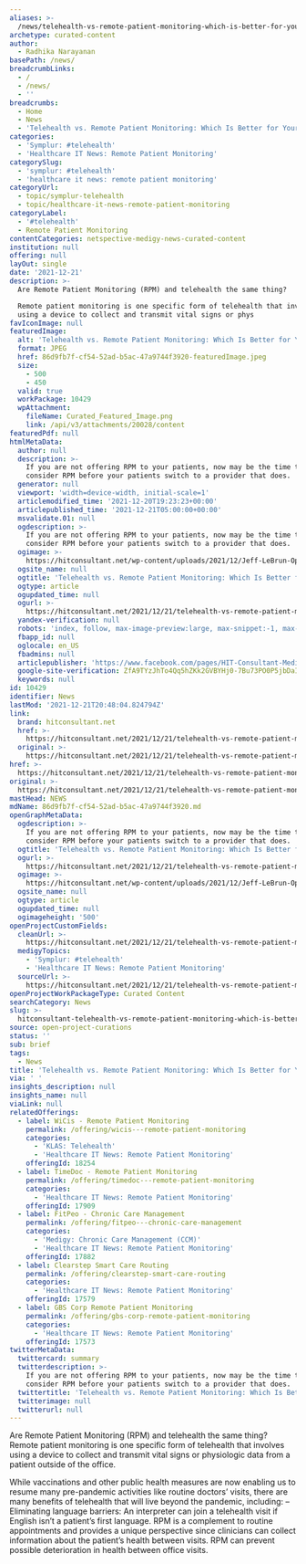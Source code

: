 ```yaml
---
aliases: >-
  /news/telehealth-vs-remote-patient-monitoring-which-is-better-for-your-patients
archetype: curated-content
author:
  - Radhika Narayanan
basePath: /news/
breadcrumbLinks:
  - /
  - /news/
  - ''
breadcrumbs:
  - Home
  - News
  - 'Telehealth vs. Remote Patient Monitoring: Which Is Better for Your Patients?'
categories:
  - 'Symplur: #telehealth'
  - 'Healthcare IT News: Remote Patient Monitoring'
categorySlug:
  - 'symplur: #telehealth'
  - 'healthcare it news: remote patient monitoring'
categoryUrl:
  - topic/symplur-telehealth
  - topic/healthcare-it-news-remote-patient-monitoring
categoryLabel:
  - '#telehealth'
  - Remote Patient Monitoring
contentCategories: netspective-medigy-news-curated-content
institution: null
offering: null
layOut: single
date: '2021-12-21'
description: >-
  Are Remote Patient Monitoring (RPM) and telehealth the same thing?

  Remote patient monitoring is one specific form of telehealth that involves
  using a device to collect and transmit vital signs or phys
favIconImage: null
featuredImage:
  alt: 'Telehealth vs. Remote Patient Monitoring: Which Is Better for Your Patients?'
  format: JPEG
  href: 86d9fb7f-cf54-52ad-b5ac-47a9744f3920-featuredImage.jpeg
  size:
    - 500
    - 450
  valid: true
  workPackage: 10429
  wpAttachment:
    fileName: Curated_Featured_Image.png
    link: /api/v3/attachments/20028/content
featuredPdf: null
htmlMetaData:
  author: null
  description: >-
    If you are not offering RPM to your patients, now may be the time to
    consider RPM before your patients switch to a provider that does.
  generator: null
  viewport: 'width=device-width, initial-scale=1'
  articlemodified_time: '2021-12-20T19:23:23+00:00'
  articlepublished_time: '2021-12-21T05:00:00+00:00'
  msvalidate.01: null
  ogdescription: >-
    If you are not offering RPM to your patients, now may be the time to
    consider RPM before your patients switch to a provider that does.
  ogimage: >-
    https://hitconsultant.net/wp-content/uploads/2021/12/Jeff-LeBrun-Optimize-Health.png
  ogsite_name: null
  ogtitle: 'Telehealth vs. Remote Patient Monitoring: Which Is Better for Your Patients?'
  ogtype: article
  ogupdated_time: null
  ogurl: >-
    https://hitconsultant.net/2021/12/21/telehealth-vs-remote-patient-monitoring/
  yandex-verification: null
  robots: 'index, follow, max-image-preview:large, max-snippet:-1, max-video-preview:-1'
  fbapp_id: null
  oglocale: en_US
  fbadmins: null
  articlepublisher: 'https://www.facebook.com/pages/HIT-Consultant-Media/302199219847409'
  google-site-verification: ZfA9TYzJhTo4Qq5hZKk2GVBYHj0-7Bu73PO0P5jbDaI
  keywords: null
id: 10429
identifier: News
lastMod: '2021-12-21T20:48:04.824794Z'
link:
  brand: hitconsultant.net
  href: >-
    https://hitconsultant.net/2021/12/21/telehealth-vs-remote-patient-monitoring/#.YcI7k2jP1PY
  original: >-
    https://hitconsultant.net/2021/12/21/telehealth-vs-remote-patient-monitoring/#.YcI7k2jP1PY
href: >-
  https://hitconsultant.net/2021/12/21/telehealth-vs-remote-patient-monitoring/#.YcI7k2jP1PY
original: >-
  https://hitconsultant.net/2021/12/21/telehealth-vs-remote-patient-monitoring/#.YcI7k2jP1PY
mastHead: NEWS
mdName: 86d9fb7f-cf54-52ad-b5ac-47a9744f3920.md
openGraphMetaData:
  ogdescription: >-
    If you are not offering RPM to your patients, now may be the time to
    consider RPM before your patients switch to a provider that does.
  ogtitle: 'Telehealth vs. Remote Patient Monitoring: Which Is Better for Your Patients?'
  ogurl: >-
    https://hitconsultant.net/2021/12/21/telehealth-vs-remote-patient-monitoring/
  ogimage: >-
    https://hitconsultant.net/wp-content/uploads/2021/12/Jeff-LeBrun-Optimize-Health.png
  ogsite_name: null
  ogtype: article
  ogupdated_time: null
  ogimageheight: '500'
openProjectCustomFields:
  cleanUrl: >-
    https://hitconsultant.net/2021/12/21/telehealth-vs-remote-patient-monitoring/#.YcI7k2jP1PY
  medigyTopics:
    - 'Symplur: #telehealth'
    - 'Healthcare IT News: Remote Patient Monitoring'
  sourceUrl: >-
    https://hitconsultant.net/2021/12/21/telehealth-vs-remote-patient-monitoring/#.YcI7k2jP1PY
openProjectWorkPackageType: Curated Content
searchCategory: News
slug: >-
  hitconsultant-telehealth-vs-remote-patient-monitoring-which-is-better-for-your-patients
source: open-project-curations
status: ''
sub: brief
tags:
  - News
title: 'Telehealth vs. Remote Patient Monitoring: Which Is Better for Your Patients?'
via: ' '
insights_description: null
insights_name: null
viaLink: null
relatedOfferings:
  - label: WiCis - Remote Patient Monitoring
    permalink: /offering/wicis---remote-patient-monitoring
    categories:
      - 'KLAS: Telehealth'
      - 'Healthcare IT News: Remote Patient Monitoring'
    offeringId: 18254
  - label: TimeDoc - Remote Patient Monitoring
    permalink: /offering/timedoc---remote-patient-monitoring
    categories:
      - 'Healthcare IT News: Remote Patient Monitoring'
    offeringId: 17909
  - label: FitPeo - Chronic Care Management
    permalink: /offering/fitpeo---chronic-care-management
    categories:
      - 'Medigy: Chronic Care Management (CCM)'
      - 'Healthcare IT News: Remote Patient Monitoring'
    offeringId: 17882
  - label: Clearstep Smart Care Routing
    permalink: /offering/clearstep-smart-care-routing
    categories:
      - 'Healthcare IT News: Remote Patient Monitoring'
    offeringId: 17579
  - label: GBS Corp Remote Patient Monitoring
    permalink: /offering/gbs-corp-remote-patient-monitoring
    categories:
      - 'Healthcare IT News: Remote Patient Monitoring'
    offeringId: 17573
twitterMetaData:
  twittercard: summary
  twitterdescription: >-
    If you are not offering RPM to your patients, now may be the time to
    consider RPM before your patients switch to a provider that does.
  twittertitle: 'Telehealth vs. Remote Patient Monitoring: Which Is Better for Your Patients?'
  twitterimage: null
  twitterurl: null
---
```

<p>Are Remote Patient Monitoring (RPM) and telehealth the same thing?
Remote patient monitoring is one specific form of telehealth that involves using a device to collect and transmit vital signs or physiologic data from a patient outside of the office.</p><p>While vaccinations and other public health measures are now enabling us to resume many pre-pandemic activities like routine doctors’ visits, there are many benefits of telehealth that will live beyond the pandemic, including:
– Eliminating language barriers: An interpreter can join a telehealth visit if English isn’t a patient’s first language.
RPM is a complement to routine appointments and provides a unique perspective since clinicians can collect information about the patient’s health between visits.
RPM can prevent possible deterioration in health between office visits.</p>